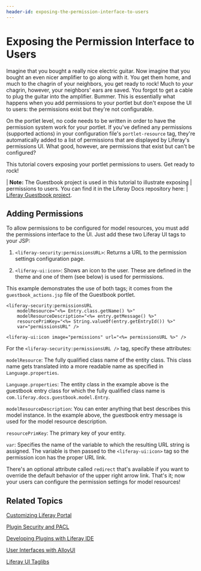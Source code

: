 ```yaml
---
header-id: exposing-the-permission-interface-to-users
---
```


# Exposing the Permission Interface to Users

Imagine that you bought a really nice electric guitar. Now imagine that you
bought an even nicer amplifier to go along with it. You get them home, and much
to the chagrin of your neighbors, you get ready to rock! Much to *your*
chagrin, however, your neighbors' ears are saved. You forgot to get a cable to
plug the guitar into the amplifier. Bummer. This is essentially what happens
when you add permissions to your portlet but don't expose the UI to users: the
permissions exist but they're not configurable.

On the portlet level, no code needs to be written in order to have the
permission system work for your portlet. If you've defined any permissions
(supported actions) in your configuration file's `portlet-resource` tag, they're
automatically added to a list of permissions that are displayed by Liferay's
permissions UI. What good, however, are permissions that exist but can't be
configured? 

This tutorial covers exposing your portlet permissions to users. Get ready to 
rock! 

| **Note:** The Guestbook project is used in this tutorial to illustrate exposing
| permissions to users. You can find it in the Liferay Docs repository here:
| [Liferay Guestbook project](https://github.com/liferay/liferay-docs/tree/6.2.x/develop/tutorials/code/01-mvc/learning-sdk/portlets/guestbook-portlet).

## Adding Permissions

To allow permissions to be configured for model resources, you must add the
permissions interface to the UI. Just add these two Liferay UI tags to your JSP:

1. `<liferay-security:permissionsURL>`: Returns a URL to the permission settings
   configuration page. 

2. `<liferay-ui:icon>`: Shows an icon to the user. These are defined in the
   theme and one of them (see below) is used for permissions. 

This example demonstrates the use of both tags; it comes from the
`guestbook_actions.jsp` file of the Guestbook portlet. 

    <liferay-security:permissionsURL
        modelResource="<%= Entry.class.getName() %>"
        modelResourceDescription="<%= entry.getMessage() %>"
        resourcePrimKey="<%= String.valueOf(entry.getEntryId()) %>"
        var="permissionsURL" />

    <liferay-ui:icon image="permissions" url="<%= permissionsURL %>" />

For the `<liferay-security:permissionsURL />` tag, specify these attributes: 

`modelResource`: The fully qualified class name of the entity class. This
class name gets translated into a more readable name as specified in
`Language.properties`. 

`Language.properties`: The entity class in the example above is the guestbook
entry class for which the fully qualified class name is
`com.liferay.docs.guestbook.model.Entry`.

`modelResourceDescription`: You can enter anything that best describes this
model instance. In the example above, the guestbook entry message is used for
the model resource description. 

`resourcePrimKey`: The primary key of your entity. 

`var`: Specifies the name of the variable to which the resulting URL string
is assigned. The variable is then passed to the `<liferay-ui:icon>` tag
so the permission icon has the proper URL link.

There's an optional attribute called `redirect` that's available if you want to
override the default behavior of the upper right arrow link. That's it; now your
users can configure the permission settings for model resources!

## Related Topics

[Customizing Liferay Portal](/docs/6-2/tutorials/-/knowledge_base/t/customizing-liferay-portal)

[Plugin Security and PACL](/docs/6-2/tutorials/-/knowledge_base/t/plugin-security-and-pacl)

[Developing Plugins with Liferay IDE](/docs/6-2/tutorials/-/knowledge_base/t/liferay-ide)

[User Interfaces with AlloyUI](/docs/6-2/tutorials/-/knowledge_base/t/alloyui)

[Liferay UI Taglibs](/docs/6-2/tutorials/-/knowledge_base/t/liferay-ui-taglibs)
